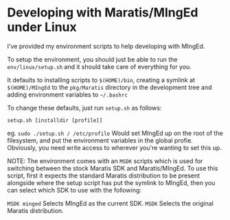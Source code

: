 Developing with Maratis/MIngEd under Linux
==========================================

I've provided my environment scripts to help developing with MIngEd.

To setup the environment, you should just be able to run the `env/linux/setup.sh` and it should take care of everything for you.

It defaults to installing scripts to `$(HOME)/bin`, creating a symlink at `$(HOME)/MIngEd` to the `pkg/Maratis` directory in the development tree and adding environment variables to `~/.bashrc`

To change these defaults, just run `setup.sh` as follows:

`setup.sh [installdir [profile]]`

eg. `sudo ./setup.sh / /etc/profile`
Would set MIngEd up on the root of the filesystem, and put the environment variables in the global profie. Obviously, you need write access to wherever you're wanting to set this up.

NOTE: The environment comes with an `MSDK` scripts which is used for switching between the stock Maratis SDK and Maratis/MIngEd. To use this script, first it expects the standard Maratis distribution to be present alongside where the setup script has put the symlink to MIngEd, then you can select which SDK to use with the following:

`MSDK minged` Selects MIngEd as the current SDK.
`MSDK` Selects the original Maratis distribution.